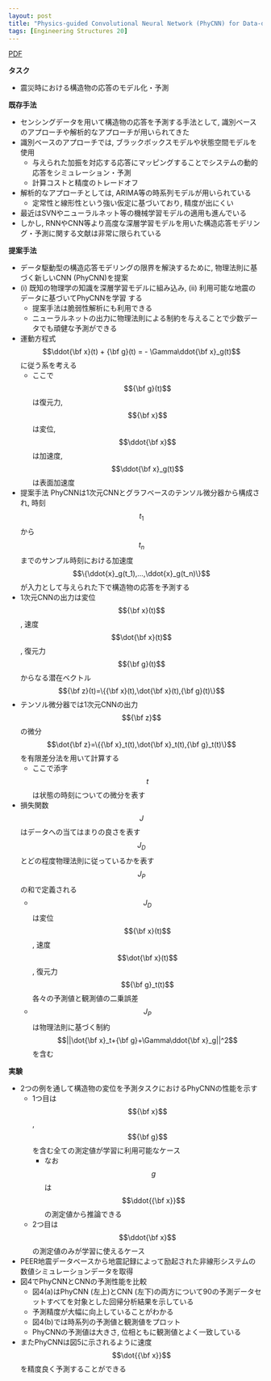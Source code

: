 ```yaml
---
layout: post
title: "Physics-guided Convolutional Neural Network (PhyCNN) for Data-driven Seismic Response Modeling"
tags: [Engineering Structures 20]
---
```


<!--more-->

[PDF](https://arxiv.org/pdf/1909.08118.pdf)

**タスク**
- 震災時における構造物の応答のモデル化・予測


**既存手法**
- センシングデータを用いて構造物の応答を予測する手法として, 識別ベースのアプローチや解析的なアプローチが用いられてきた
- 識別ベースのアプローチでは, ブラックボックスモデルや状態空間モデルを使用
  - 与えられた加振を対応する応答にマッピングすることでシステムの動的応答をシミュレーション・予測
  - 計算コストと精度のトレードオフ
- 解析的なアプローチとしては, ARIMA等の時系列モデルが用いられている
  - 定常性と線形性という強い仮定に基づいており, 精度が出にくい
- 最近はSVNやニューラルネット等の機械学習モデルの適用も進んでいる
- しかし, RNNやCNN等より高度な深層学習モデルを用いた構造応答モデリング・予測に関する文献は非常に限られている
 
**提案手法**
- データ駆動型の構造応答モデリングの限界を解決するために, 物理法則に基づく新しいCNN (PhyCNN)を提案
- (i) 既知の物理学の知識を深層学習モデルに組み込み, (ii) 利用可能な地震のデータに基づいてPhyCNNを学習 する
  - 提案手法は脆弱性解析にも利用できる
  - ニューラルネットの出力に物理法則による制約を与えることで少数データでも頑健な予測ができる
- 運動方程式 $$\ddot{\bf x}(t) + {\bf g}(t) = - \Gamma\ddot{\bf x}_g(t)$$に従う系を考える
  - ここで $${\bf g}(t)$$は復元力, $${\bf x}$$は変位, $$\ddot{\bf x}$$は加速度, $$\ddot{\bf x}_g(t)$$は表面加速度
- 提案手法 PhyCNNは1次元CNNとグラフベースのテンソル微分器から構成され, 時刻 $$t_1$$から $$t_n$$までのサンプル時刻における加速度 $$\{\ddot{x}_g(t_1),...,\ddot{x}_g(t_n)\}$$が入力として与えられた下で構造物の応答を予測する
 - 1次元CNNの出力は変位 $${\bf x}(t)$$, 速度 $$\dot{\bf x}(t)$$, 復元力 $${\bf g}(t)$$からなる潜在ベクトル $${\bf z}(t)=\{{\bf x}(t),\dot{\bf x}(t),{\bf g}(t)\}$$
 - テンソル微分器では1次元CNNの出力 $${\bf z}$$の微分 $$\dot{\bf z}=\{{\bf x}_t(t),\dot{\bf x}_t(t),{\bf g}_t(t)\}$$を有限差分法を用いて計算する
   - ここで添字 $$t$$は状態の時刻についての微分を表す
- 損失関数 $$J$$はデータへの当てはまりの良さを表す $$J_D$$とどの程度物理法則に従っているかを表す $$J_P$$の和で定義される 
  - $$J_D$$は変位 $${\bf x}(t)$$, 速度 $$\dot{\bf x}(t)$$, 復元力 $${\bf g}_t(t)$$各々の予測値と観測値の二乗誤差
  - $$J_P$$は物理法則に基づく制約 $$||\dot{\bf x}_t+{\bf g}+\Gamma\ddot{\bf x}_g||^2$$を含む

**実験**
- 2つの例を通して構造物の変位を予測タスクにおけるPhyCNNの性能を示す
  - 1つ目は$${\bf x}$$, $${\bf g}$$を含む全ての測定値が学習に利用可能なケース
    - なお $$g$$は $$\ddot{{\bf x}}$$の測定値から推論できる
  - 2つ目は $$\ddot{\bf x}$$の測定値のみが学習に使えるケース
- PEER地震データベースから地震記録によって励起された非線形システムの数値シミュレーションデータを取得
- 図4でPhyCNNとCNNの予測性能を比較
  - 図4(a)はPhyCNN (左上)とCNN (左下)の両方について90の予測データセットすべてを対象とした回帰分析結果を示している
  - 予測精度が大幅に向上していることがわかる
  - 図4(b)では時系列の予測値と観測値をプロット
  - PhyCNNの予測値は大きさ, 位相ともに観測値とよく一致している
- またPhyCNNは図5に示されるように速度 $$\dot{{\bf x}}$$を精度良く予測することができる


